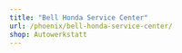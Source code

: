 ```yaml
---
title: "Bell Honda Service Center"
url: /phoenix/bell-honda-service-center/
shop: Autowerkstatt
---
```

